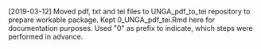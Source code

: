 [2019-03-12]
Moved pdf, txt and tei files to UNGA_pdf_to_tei repository to prepare workable package. Kept 0_UNGA_pdf_tei.Rmd here for documentation purposes. Used "0" as prefix to indicate, which steps were performed in advance.
